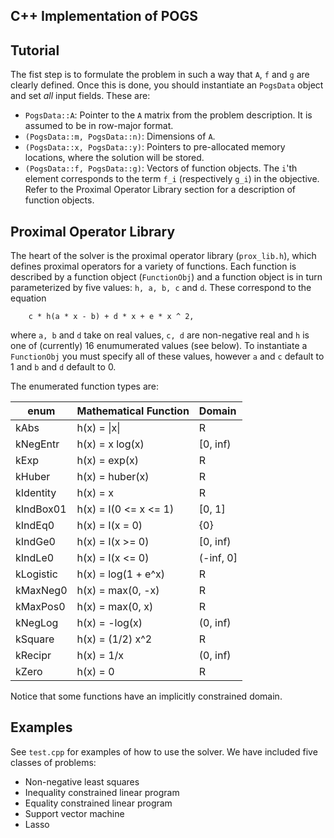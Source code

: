 ## C++ Implementation of POGS



Tutorial
--------
The fist step is to formulate the problem in such a way that `A`, `f` and `g` are clearly defined. Once this is done, you should instantiate an `PogsData` object and set _all_ input fields. These are:

  + `PogsData::A`: Pointer to the `A` matrix from the problem description. It is assumed to be in row-major format. 
  + `(PogsData::m, PogsData::n)`: Dimensions of `A`.
  + `(PogsData::x, PogsData::y)`: Pointers to pre-allocated memory locations, where the solution will be stored.
  + `(PogsData::f, PogsData::g)`: Vectors of function objects. The `i`'th element corresponds to the term `f_i`  (respectively `g_i`) in the objective. Refer to the Proximal Operator Library section for a description of function objects.


Proximal Operator Library
-------------------------
The heart of the solver is the proximal operator library (`prox_lib.h`), which defines proximal operators for a variety of functions. Each function is described by a function object (`FunctionObj`) and a function object is in turn parameterized by five values: `h, a, b, c` and `d`. These correspond to the equation

```
	c * h(a * x - b) + d * x + e * x ^ 2,
```

where `a, b` and `d` take on real values, `c, d` are non-negative real and `h` is one of (currently) 16 enumumerated values (see below). To instantiate a `FunctionObj` you must specify all of these values, however `a` and `c` default to 1 and `b` and `d` default to 0. 

The enumerated function types are:

| enum      | Mathematical Function | Domain  |
| --------- |:----------------------|:--------|
| kAbs      | h(x) = &#124;x&#124;  |R        |
| kNegEntr  | h(x) = x log(x)       |[0, inf) |
| kExp      | h(x) = exp(x)         |R        |
| kHuber    | h(x) = huber(x)       |R        |
| kIdentity | h(x) = x              |R        |
| kIndBox01 | h(x) = I(0 <= x <= 1) |[0, 1]   |
| kIndEq0   | h(x) = I(x = 0)       |{0}      |
| kIndGe0   | h(x) = I(x >= 0)      |[0, inf) |
| kIndLe0   | h(x) = I(x <= 0)      |(-inf, 0]|
| kLogistic | h(x) = log(1 + e^x)   |R        |
| kMaxNeg0  | h(x) = max(0, -x)     |R        |
| kMaxPos0  | h(x) = max(0, x)      |R        |
| kNegLog   | h(x) = -log(x)        |(0, inf) |
| kSquare   | h(x) = (1/2) x^2      |R        |
| kRecipr   | h(x) = 1/x            |(0, inf) |
| kZero     | h(x) = 0              |R        |

Notice that some functions have an implicitly constrained domain.

Examples
--------
See `test.cpp` for examples of how to use the solver. We have included five classes of problems:

  + Non-negative least squares
  + Inequality constrained linear program
  + Equality constrained linear program
  + Support vector machine
  + Lasso
